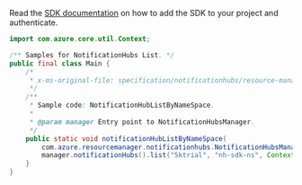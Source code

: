 Read the [SDK documentation](https://github.com/Azure/azure-sdk-for-java/blob/azure-resourcemanager-notificationhubs_1.0.0-beta.3/sdk/notificationhubs/azure-resourcemanager-notificationhubs/README.md) on how to add the SDK to your project and authenticate.

```java
import com.azure.core.util.Context;

/** Samples for NotificationHubs List. */
public final class Main {
    /*
     * x-ms-original-file: specification/notificationhubs/resource-manager/Microsoft.NotificationHubs/stable/2017-04-01/examples/NotificationHubs/NotificationHubListByNameSpace.json
     */
    /**
     * Sample code: NotificationHubListByNameSpace.
     *
     * @param manager Entry point to NotificationHubsManager.
     */
    public static void notificationHubListByNameSpace(
        com.azure.resourcemanager.notificationhubs.NotificationHubsManager manager) {
        manager.notificationHubs().list("5ktrial", "nh-sdk-ns", Context.NONE);
    }
}
```
